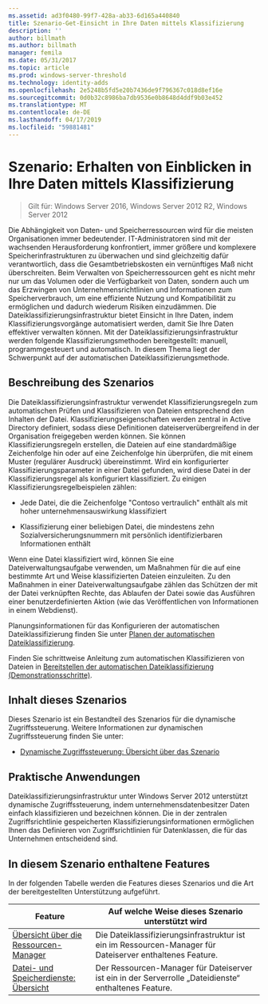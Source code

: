 ```yaml
---
ms.assetid: ad3f0480-99f7-428a-ab33-6d165a440840
title: Szenario-Get-Einsicht in Ihre Daten mittels Klassifizierung
description: ''
author: billmath
ms.author: billmath
manager: femila
ms.date: 05/31/2017
ms.topic: article
ms.prod: windows-server-threshold
ms.technology: identity-adds
ms.openlocfilehash: 2e5248b5fd5e20b7436de9f796367c018d8ef16e
ms.sourcegitcommit: 0d0b32c8986ba7db9536e0b8648d4ddf9b03e452
ms.translationtype: MT
ms.contentlocale: de-DE
ms.lasthandoff: 04/17/2019
ms.locfileid: "59881481"
---
```

# <a name="scenario-get-insight-into-your-data-by-using-classification"></a>Szenario: Erhalten von Einblicken in Ihre Daten mittels Klassifizierung

>Gilt für: Windows Server 2016, Windows Server 2012 R2, Windows Server 2012

Die Abhängigkeit von Daten- und Speicherressourcen wird für die meisten Organisationen immer bedeutender. IT-Administratoren sind mit der wachsenden Herausforderung konfrontiert, immer größere und komplexere Speicherinfrastrukturen zu überwachen und sind gleichzeitig dafür verantwortlich, dass die Gesamtbetriebskosten ein vernünftiges Maß nicht überschreiten. Beim Verwalten von Speicherressourcen geht es nicht mehr nur um das Volumen oder die Verfügbarkeit von Daten, sondern auch um das Erzwingen von Unternehmensrichtlinien und Informationen zum Speicherverbrauch, um eine effiziente Nutzung und Kompatibilität zu ermöglichen und dadurch wiederum Risiken einzudämmen. Die Dateiklassifizierungsinfrastruktur bietet Einsicht in Ihre Daten, indem Klassifizierungsvorgänge automatisiert werden, damit Sie Ihre Daten effektiver verwalten können. Mit der Dateiklassifizierungsinfrastruktur werden folgende Klassifizierungsmethoden bereitgestellt: manuell, programmgesteuert und automatisch. In diesem Thema liegt der Schwerpunkt auf der automatischen Dateiklassifizierungsmethode.  
  
## <a name="BKMK_OVER"></a>Beschreibung des Szenarios  
Die Dateiklassifizierungsinfrastruktur verwendet Klassifizierungsregeln zum automatischen Prüfen und Klassifizieren von Dateien entsprechend den Inhalten der Datei. Klassifizierungseigenschaften werden zentral in Active Directory definiert, sodass diese Definitionen dateiserverübergreifend in der Organisation freigegeben werden können. Sie können Klassifizierungsregeln erstellen, die Dateien auf eine standardmäßige Zeichenfolge hin oder auf eine Zeichenfolge hin überprüfen, die mit einem Muster (regulärer Ausdruck) übereinstimmt. Wird ein konfigurierter Klassifizierungsparameter in einer Datei gefunden, wird diese Datei in der Klassifizierungsregel als konfiguriert klassifiziert. Zu einigen Klassifizierungsregelbeispielen zählen:  
  
-   Jede Datei, die die Zeichenfolge "Contoso vertraulich" enthält als mit hoher unternehmensauswirkung klassifiziert  
  
-   Klassifizierung einer beliebigen Datei, die mindestens zehn Sozialversicherungsnummern mit persönlich identifizierbaren Informationen enthält  
  
Wenn eine Datei klassifiziert wird, können Sie eine Dateiverwaltungsaufgabe verwenden, um Maßnahmen für die auf eine bestimmte Art und Weise klassifizierten Dateien einzuleiten. Zu den Maßnahmen in einer Dateiverwaltungsaufgabe zählen das Schützen der mit der Datei verknüpften Rechte, das Ablaufen der Datei sowie das Ausführen einer benutzerdefinierten Aktion (wie das Veröffentlichen von Informationen in einem Webdienst).  
  
Planungsinformationen für das Konfigurieren der automatischen Dateiklassifizierung finden Sie unter [Planen der automatischen Dateiklassifizierung](assetId:///e3c3bb4b-3034-42b7-b391-8ef5f5851955).  
  
Finden Sie schrittweise Anleitung zum automatischen Klassifizieren von Dateien in [Bereitstellen der automatischen Dateiklassifizierung &#40;Demonstrationsschritte&#41;](Deploy-Automatic-File-Classification--Demonstration-Steps-.md).  
  
## <a name="in-this-scenario"></a>Inhalt dieses Szenarios  
Dieses Szenario ist ein Bestandteil des Szenarios für die dynamische Zugriffssteuerung. Weitere Informationen zur dynamischen Zugriffssteuerung finden Sie unter:  
  
-   [Dynamische Zugriffssteuerung: Übersicht über das Szenario](Dynamic-Access-Control--Scenario-Overview.md)  
  
## <a name="BKMK_APP"></a>Praktische Anwendungen  
Dateiklassifizierungsinfrastruktur unter Windows Server 2012 unterstützt dynamische Zugriffssteuerung, indem unternehmensdatenbesitzer Daten einfach klassifizieren und bezeichnen können. Die in der zentralen Zugriffsrichtlinie gespeicherten Klassifizierungsinformationen ermöglichen Ihnen das Definieren von Zugriffsrichtlinien für Datenklassen, die für das Unternehmen entscheidend sind.  
  
## <a name="BKMK_NEW"></a>In diesem Szenario enthaltene Features  
In der folgenden Tabelle werden die Features dieses Szenarios und die Art der bereitgestellten Unterstützung aufgeführt.  
  
|Feature|Auf welche Weise dieses Szenario unterstützt wird|  
|-----------|---------------------------------|  
|[Übersicht über die Ressourcen-Manager](https://technet.microsoft.com/library/hh831701.aspx)|Die Dateiklassifizierungsinfrastruktur ist ein im Ressourcen-Manager für Dateiserver enthaltenes Feature.|  
|[Datei- und Speicherdienste: Übersicht](https://technet.microsoft.com/library/hh831487.aspx)|Der Ressourcen-Manager für Dateiserver ist ein in der Serverrolle „Dateidienste“ enthaltenes Feature.|  
  


